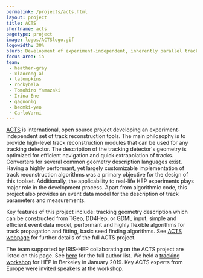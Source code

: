 ```yaml
---
permalink: /projects/acts.html
layout: project
title: ACTS
shortname: acts
pagetype: project
image: logos/ACTSlogo.gif
logowidth: 30%
blurb: Development of experiment-independent, inherently parallel track reconstruction.
focus-area: ia
team:
 - heather-gray
 - xiaocong-ai
 - latompkins
 - rockybala
 - Tomohiro Yamazaki
 - Irina Ene
 - gagnonlg
 - beomki-yeo
 - CarloVarni
---
```


[ACTS](http://acts.web.cern.ch/ACTS/) is international, open source project developing an experiment-independent set of track reconstruction tools. The main philosophy is to provide high-level track reconstruction modules that can be used for any tracking detector. The description of the tracking detector's geometry is optimized for efficient navigation and quick extrapolation of tracks. Converters for several common geometry description languages exist. Having a highly performant, yet largely customizable implementation of track reconstruction algorithms was a primary objective for the design of this toolset. Additionally, the applicability to real-life HEP experiments plays major role in the development process. Apart from algorithmic code, this project also provides an event data model for the description of track parameters and measurements.

Key features of this project include: tracking geometry description which can be constructed from TGeo, DD4Hep, or GDML input, simple and efficient event data model, performant and highly flexible algorithms for track propagation and fitting, basic seed finding algorithms. See [ACTS webpage](http://acts.web.cern.ch/ACTS/) for further details of the full ACTS project.

The team supported by IRIS-HEP collaborating on the ACTS project are listed on this page. See [here](http://acts.web.cern.ch/ACTS/authors/) for the full author list. We held a [tracking workshop](https://indico.physics.lbl.gov/indico/event/712) for HEP in Berkeley in January 2019. Key ACTS experts from Europe were invited speakers at the workshop.
